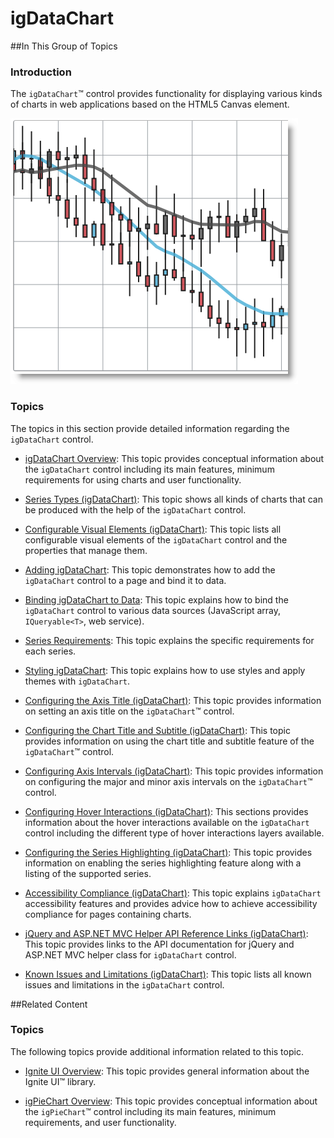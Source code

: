 ﻿<!--
|metadata|
{
    "fileName": "igdatachart-landing-page",
    "controlName": "igDataChart",
    "tags": ["Charting"]
}
|metadata|
-->

# igDataChart


##In This Group of Topics


### Introduction

The `igDataChart`™ control provides functionality for displaying various kinds of charts in web applications based on the HTML5 Canvas element.

![](images/igDataChart_%28Landing_Page%29_1.png)

### Topics

The topics in this section provide detailed information regarding the `igDataChart` control.


-	[](igDataChart-Overview.html)[igDataChart  Overview](igDataChart-Overview.html): This topic provides conceptual information about the `igDataChart` control including its main features, minimum requirements for using charts and user functionality.

-	[Series Types (igDataChart)](igDataChart-Series-Types.html): This topic shows all kinds of charts that can be produced with the help of the `igDataChart` control.

-	[Configurable Visual Elements (igDataChart)](igDataChart-Visual-Elements.html): This topic lists all configurable visual elements of the `igDataChart` control and the properties that manage them.

-	[Adding igDataChart](igDataChart-Adding.html): This topic demonstrates how to add the `igDataChart` control to a page and bind it to data.

-	[Binding igDataChart to Data](igDataChart-DataBinding.html): This topic explains how to bind the `igDataChart` control to various data sources (JavaScript array, `IQueryable<T>`, web service).

-	[Series Requirements](igDataChart-Series-Requirements.html): This topic explains the specific requirements for each series.

-	[Styling igDataChart](igDataChart-Styling-Themes.html): This topic explains how to use styles and apply themes with `igDataChart`.

-	[Configuring the Axis Title (igDataChart)](igDataChart-Axis-Title.html): This topic provides information on setting an axis title on the `igDataChart`™ control.

-	[Configuring the Chart Title and Subtitle (igDataChart)](igDataChart-Chart-Titles-and-Subtitles.html): This topic provides information on using the chart title and subtitle feature of the `igDataChart`™ control.

- [Configuring Axis Intervals (igDataChart)](igDataChart-Axis-Intervals.html): This topic provides information on configuring the major and minor axis intervals on the `igDataChart`™ control.

-	[Configuring Hover Interactions (igDataChart)](HoverInteractions-Hover-Interactions.html): This sections provides information about the hover interactions available on the `igDataChart` control including the different type of hover interactions layers available.

-	[Configuring the Series Highlighting (igDataChart)](igDataChart-Series-Highlighting.html): This topic provides information on enabling the series highlighting feature along with a listing of the supported series.

-	[Accessibility Compliance (igDataChart)](igDataChart-Accessibility-Compliance.html): This topic explains `igDataChart` accessibility features and provides advice how to achieve accessibility compliance for pages containing charts.

-	[jQuery and ASP.NET MVC Helper API Reference Links (igDataChart)](igDataChart-API-Links.html): This topic provides links to the API documentation for jQuery and ASP.NET MVC helper class for `igDataChart` control.

-	[Known Issues and Limitations (igDataChart)](igDataChart-Known-Issues.html): This topic lists all known issues and limitations in the `igDataChart` control.





##Related Content


### Topics

The following topics provide additional information related to this topic.


-	[Ignite UI Overview](NetAdvantage-for-jQuery-Overview.html):  This topic provides general information about the Ignite UI™ library.

-	[igPieChart Overview](igPieChart-Overview.html): This topic provides conceptual information about the `igPieChart`™ control including its main features, minimum requirements, and user functionality.





 

 


